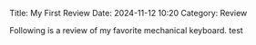 Title: My First Review
Date: 2024-11-12 10:20
Category: Review

Following is a review of my favorite mechanical keyboard. test